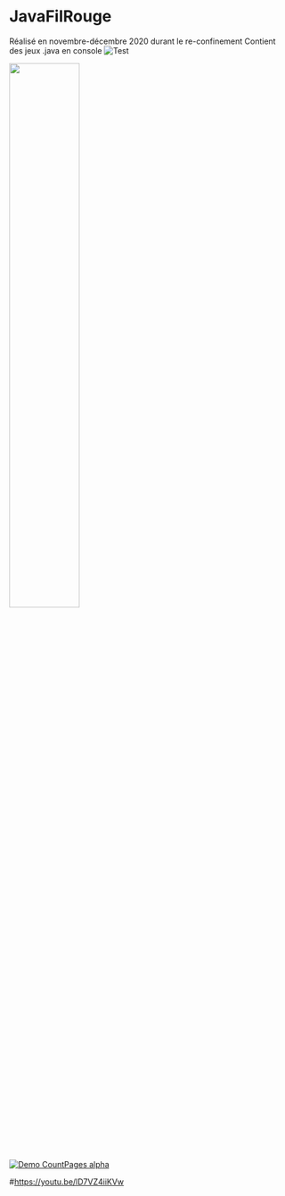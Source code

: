 # JavaFilRouge

Réalisé en novembre-décembre 2020 durant le re-confinement
Contient des jeux .java en console 
![Test](https://i.imgur.com/41sTSRb.gif)


[<img src="https://img.youtube.com/vi/<lD7VZ4iiKVw>/maxresdefault.jpg" width="50%">](https://youtu.be/<lD7VZ4iiKVw>)

[![Demo CountPages alpha](https://share.gifyoutube.com/lD7VZ4iiKVw.gif)](https://youtu.be/lD7VZ4iiKVw)

#https://youtu.be/lD7VZ4iiKVw
